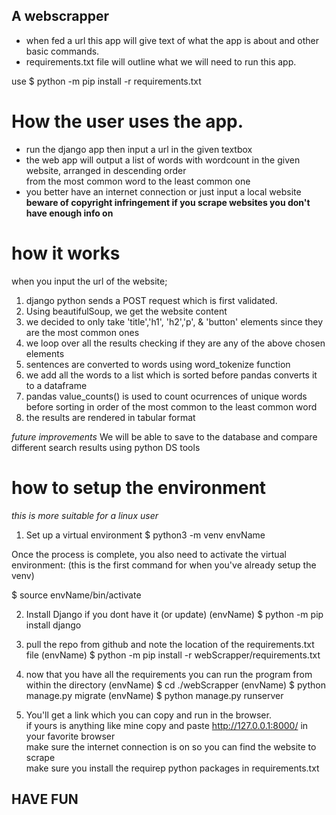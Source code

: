 ## A webscrapper 

- when fed a url  this app will give text of what the app is about and other basic commands. 
- requirements.txt file will outline what we will need to run this app.

use $ python -m pip install -r requirements.txt


# How the user uses the app.

- run the django app then input a url in the given textbox
- the web app will output a list of words with wordcount in the given website, arranged in descending order \
	from the most common  word to the least common one
- you better have an internet connection or just input a local website
 **beware of copyright infringement if you scrape websites you don't have enough info on**


# how it works
when you input the url of the website;
1. django python sends a POST request which is first validated.
2. Using beautifulSoup, we get the website content
3. we decided to only take 'title','h1', 'h2','p', & 'button' elements since they are the most common ones
4. we loop over all the results checking if they are any of the above chosen elements
5. sentences are converted to words using word_tokenize function
6. we add all the words to a list which is sorted before pandas converts it to a dataframe
7. pandas value_counts() is used to count ocurrences of unique words before sorting in order of the most common to the least common word
8. the results are rendered in tabular format

*future improvements*
We will be able to save to the database and compare different search results using python DS tools

# how to setup the environment
*this is more suitable for a linux user*
1. Set up a virtual environment
$ python3 -m venv envName

Once the process is complete, you also need to activate the virtual environment:
(this is the first command for when you've already setup the venv)

$ source envName/bin/activate

2. Install Django if you dont have it (or update)
(envName) $ python -m pip install django

3. pull the repo from github and note the location of the requirements.txt file
(envName) $ python -m pip install -r webScrapper/requirements.txt

4. now that you have all the requirements you can run the program from within the directory
(envName) $ cd ./webScrapper
(envName) $ python manage.py migrate
(envName) $ python manage.py runserver

5. You'll get a link which you can copy and run in the browser. \
if yours is anything like mine copy and paste http://127.0.0.1:8000/ in your favorite browser\
make sure the internet connection is on so you can find the website to scrape\
make sure you install the requirep python packages in requirements.txt


## HAVE FUN 


